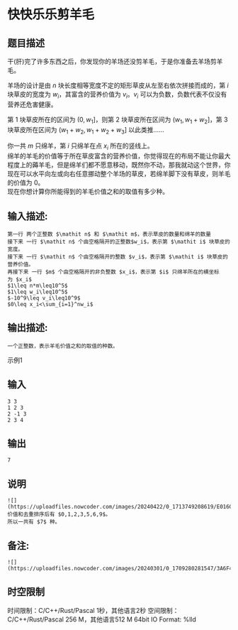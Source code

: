 # 快快乐乐剪羊毛

## 题目描述

干(肝)完了许多东西之后，你发现你的羊场还没剪羊毛，于是你准备去羊场剪羊毛。  


羊场的设计是由 $n$ 块长度相等宽度不定的矩形草皮从左至右依次拼接而成的，第 $i$ 块草皮的宽度为 $w_i$，其富含的营养价值为 $v_i$。$v_i$ 可以为负数，负数代表不仅没有营养还危害健康。 

第 $1$ 块草皮所在的区间为 $(0,w_1]$，则第 $2$ 块草皮所在区间为 $(w_1,w_1+w_2]$，第 $3$ 块草皮所在区间为 $(w_1+w_2,w_1+w_2+w_3]$ 以此类推......  


你一共 $m$ 只绵羊，第 $i$ 只绵羊在点 $x_i$ 所在的竖线上。  
绵羊的羊毛的价值等于所在草皮富含的营养价值，你觉得现在的布局不能让你最大程度上的薅羊毛，但是绵羊们都不愿意移动，既然你不动，那我就动这个世界，你现在可以水平向左或向右任意挪动整个羊场的草皮，若绵羊脚下没有草皮，则羊毛的价值为 $0$。  
现在你想计算你所能得到的羊毛价值之和的取值有多少种。  


## 输入描述:
    
    
    第一行 两个正整数 $\mathit n$ 和 $\mathit m$，表示草皮的数量和绵羊的数量  
    接下来 一行 $\mathit n$ 个由空格隔开的正整数$w_i$，表示第 $\mathit i$ 块草皮的宽度。  
    接下来 一行 $\mathit n$ 个由空格隔开的整数 $v_i$，表示第 $\mathit i$ 块草皮的营养价值。  
    再接下来 一行 $m$ 个由空格隔开的非负整数 $x_i$，表示第 $i$ 只绵羊所在的横坐标为 $x_i$  
    $1\leq n*m\leq10^5$  
    $1\leq w_i\leq10^5$  
    $-10^9\leq v_i\leq10^9$  
    $0\leq x_i<\sum_{i=1}^nw_i$  
    

## 输出描述:
    
    
    一个正整数，表示羊毛价值之和的取值的种数。

示例1 

## 输入
    
    
    3 3
    1 2 3
    2 -1 3
    2 3 4

## 输出
    
    
    7

## 说明
    
    
    ![](https://uploadfiles.nowcoder.com/images/20240422/0_1713749208619/E0160EA1D2863E45DBABAC81FC3AAF3D)  
    价值和去重排序后有 $0,1,2,3,5,6,9$。  
    所以一共有 $7$ 种。  
    

## 备注:
    
    
    ![](https://uploadfiles.nowcoder.com/images/20240301/0_1709280281547/3A6F46005A1448E65DD8B09778557204)


## 时空限制

时间限制：C/C++/Rust/Pascal 1秒，其他语言2秒
空间限制：C/C++/Rust/Pascal 256 M，其他语言512 M
64bit IO Format: %lld